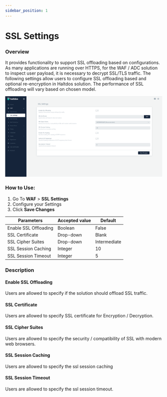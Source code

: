 ```yaml
---
sidebar_position: 1
---
```


# SSL Settings


### Overview
It provides functionality to support SSL offloading based on configurations. As many applications are running over HTTPS, for the WAF / ADC solution to inspect user payload, it is necessary to decrypt SSL/TLS traffic. The following settings allow users to configure SSL offloading based and optional re-encryption in Haltdos solution. The performance of SSL offloading will vary based on chosen model.
   
![SSL Settings](/img/community-waf/ssl_settings.png)
   
### How to Use:
1. Go To **WAF** > **SSL Settings**
2. Configure your Settings
3. Click **Save Changes**

| Parameters            | Accepted value |  Default     |
|-----------------------|----------------|--------------|
| Enable SSL Offloading | Boolean        | False        |
| SSL Certificate       | Drop-down      | Blank        |
| SSL Cipher Suites     | Drop-down      | Intermediate |
| SSL Session Caching   | Integer        | 10           |
| SSL Session Timeout   | Integer        | 5            |

### Description

#### Enable SSL Offloading
Users are allowed to specify if the solution should offload SSL traffic.

#### SSL Certificate
Users are allowed to specify SSL certificate for Encryption / Decryption.

#### SSL Cipher Suites
Users are allowed to specify the security / compatibility of SSL with modern web browsers.

#### SSL Session Caching
Users are allowed to specify the ssl session caching

#### SSL Session Timeout
Users are allowed to specify the ssl session timeout.

